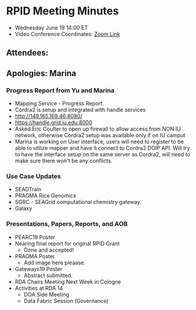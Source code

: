 # RPID Meeting Minutes

   * Wednesday June 19 14:00 ET 
   * Video Conference Coordinates: [Zoom Link](https://iu.zoom.us/my/rquick)
   
## Attendees: 
## Apologies: Marina


### Progress Report from Yu and Marina
   * Mapping Service - Progress Report.
   * Cordra2 is setup and integrated with handle services
   * http://149.165.169.46:8080/
   * https://handle.grid.iu.edu:8000
   * Asked Eric Coulter to open up firewall to allow access from NON IU network, otherwise Cordra2 setup was available only if on IU camput
   * Marina is working on User interface, users will need to register to be able to utilize mapper and have it connect to Cordra2 DOIP API. Will try to have the interface setup on the same server as Cordra2, will need to make sure there won't be any conflicts.
 
### Use Case Updates
   * SEADTrain 
   * PRAGMA Rice Genomics  
   * SGRC - SEAGrid computational chemistry gateway. 
   * Galaxy 

### Presentations, Papers, Reports, and AOB
   * PEARC19 Poster
   * Nearing final report for original RPID Grant
      * Done and accepted! 
   * PRAGMA Poster
      * Add image here pleaase. 
   * Gateways19 Poster
      * Abstract submitted.
   * RDA Chairs Meeting Next Week in Cologne 
   * Activities at RDA 14
      * DOA Side Meeting
      * Data Fabric Session (Governance) 
